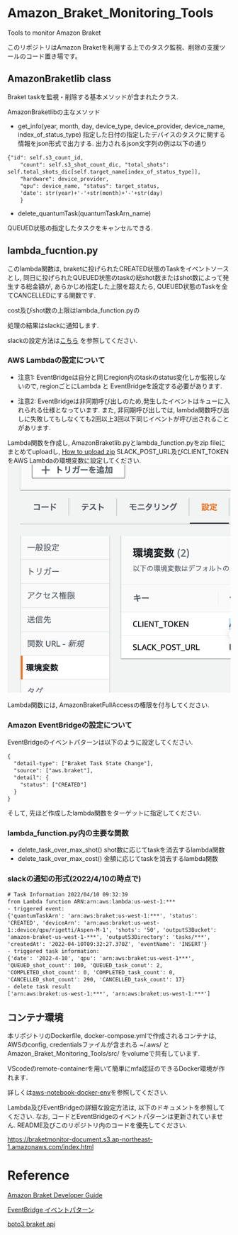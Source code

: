 # Amazon_Braket_Monitoring_Tools
Tools to monitor Amazon Braket

このリポジトリはAmazon Braketを利用する上でのタスク監視、削除の支援ツールのコード置き場です。

## AmazonBraketlib class
Braket taskを監視・削除する基本メソッドが含まれたクラス.

AmazonBraketlibの主なメソッド

- get_info(year, month, day, device_type, device_provider, device_name, index_of_status_type)
指定した日付の指定したデバイスのタスクに関する情報をjson形式で出力する.
出力されるjson文字列の例は以下の通り
```
{"id": self.s3_count_id,
    "count": self.s3_shot_count_dic, "total_shots": self.total_shots_dic[self.target_name[index_of_status_type]],
    "hardware": device_provider,
    "qpu": device_name, "status": target_status,
    'date': str(year)+'-'+str(month)+'-'+str(day)
    }
```

- delete_quantumTask(quantumTaskArn_name)

QUEUED状態の指定したタスクをキャンセルできる.

## lambda_fucntion.py

このlambda関数は, braketに投げられたCREATED状態のTaskをイベントソースとし, 同日に投げられたQUEUED状態のtaskの総shot数またはshot数によって発生する総金額が, あらかじめ指定した上限を超えたら, QUEUED状態のTaskを全てCANCELLEDにする関数です.

cost及びshot数の上限はlambda_function.pyの

処理の結果はslackに通知します.

slackの設定方法は[こちら](https://www.takapy.work/entry/2019/02/20/140751)
を参照してください.

### AWS Lambdaの設定について
- 注意1: EventBridgeは自分と同じregion内のtaskのstatus変化しか監視しないので, regionごとにLambda と EventBridgeを設定する必要があります.

- 注意2: EventBridgeは非同期呼び出しのため,発生したイベントはキューに入れられる仕様となっています. また, 非同期呼び出しでは, lambda関数呼び出しに失敗してもしなくても2回以上3回以下同じイベントが呼び出されることがあリます.


Lambda関数を作成し, AmazonBraketlib.pyとlambda_function.pyをzip fileにまとめてuploadし,
[How to upload zip](https://docs.aws.amazon.com/ja_jp/lambda/latest/dg/python-package.html)
SLACK_POST_URL及びCLIENT_TOKENをAWS Lambdaの環境変数に設定してください.
![image](fig/env_var_lambda.png)

Lambda関数には,  AmazonBraketFullAccessの権限を付与してください.

### Amazon EventBridgeの設定について

EventBridgeのイベントパターンは以下のように設定してください.
```
{
  "detail-type": ["Braket Task State Change"],
  "source": ["aws.braket"],
  "detail": {
    "status": ["CREATED"]
  }
}

```
そして, 先ほど作成したlambda関数をターゲットに指定してください.

### lambda_function.py内の主要な関数

- delete_task_over_max_shot()
shot数に応じてtaskを消去するlambda関数
- delete_task_over_max_cost()
金額に応じてtaskを消去するlambda関数


### slackの通知の形式(2022/4/10の時点で)

```
# Task Information 2022/04/10 09:32:39
from Lambda function ARN:arn:aws:lambda:us-west-1:***
- triggered event:
{'quantumTaskArn': 'arn:aws:braket:us-west-1:***', 'status': 'CREATED', 'deviceArn': 'arn:aws:braket:us-west-1::device/qpu/rigetti/Aspen-M-1', 'shots': '50', 'outputS3Bucket': 'amazon-braket-us-west-1-***', 'outputS3Directory': 'tasks/***', 'createdAt': '2022-04-10T09:32:27.370Z', 'eventName': 'INSERT'}
- triggered task information:
{'date': '2022-4-10', 'qpu': 'arn:aws:braket:us-west-1***', 'QUEUED_shot_count': 100, 'QUEUED_task_conut': 2, 'COMPLETED_shot_count': 0, 'COMPLETED_task_count': 0, 'CANCELLED_shot_count': 290, 'CANCELLED_task_count': 17}
- delete task result
['arn:aws:braket:us-west-1:***', 'arn:aws:braket:us-west-1:***']
```



## コンテナ環境

本リポジトリのDockerfile, docker-compose.ymlで作成されるコンテナは, AWSのconfig, credentialsファイルが含まれる ~/.aws/ と Amazon_Braket_Monitoring_Tools/src/ をvolumeで共有しています.

VScodeのremote-containerを用いて簡単にmfa認証のできるDocker環境が作れます.

詳しくは[aws-notebook-docker-env](https://github.com/speed1313/aws-notebook-docker-env)を参照してください.



Lambda及びEventBridgeの詳細な設定方法は, 以下のドキュメントを参照してください.
なお, コードとEventBridgeのイベントパターンは更新されていません. README及びこのリポジトリ内のコードを優先してください.

https://braketmonitor-document.s3.ap-northeast-1.amazonaws.com/index.html


# Reference
[Amazon Braket Developer Guide](https://docs.aws.amazon.com/ja_jp/braket/latest/developerguide/what-is-braket.html)

[EventBridge イベントパターン](https://docs.aws.amazon.com/ja_jp/eventbridge/latest/userguide/eb-event-patterns.html)

[boto3 braket api](https://boto3.amazonaws.com/v1/documentation/api/latest/reference/services/braket.html)



